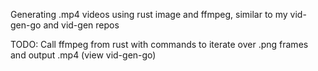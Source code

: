 Generating .mp4 videos using rust image and ffmpeg, similar to my vid-gen-go and vid-gen repos

TODO: Call ffmpeg from rust with commands to iterate over .png frames and output .mp4 (view vid-gen-go)